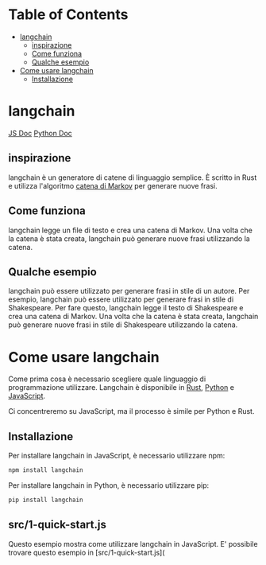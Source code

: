 # Table of Contents

- [langchain](#langchain)
  - [inspirazione](#inspirazione)
  - [Come funziona](#come-funziona)
  - [Qualche esempio](#qualche-esempio)
- [Come usare langchain](#come-usare-langchain)
  - [Installazione](#installazione)

# langchain

[JS Doc](https://js.langchain.com/docs/)
[Python Doc](https://python.langchain.com/en/latest/)

## inspirazione

langchain è un generatore di catene di linguaggio semplice. È scritto in Rust e utilizza l'algoritmo [catena di Markov](https://it.wikipedia.org/wiki/Catena_di_Markov) per generare nuove frasi.

## Come funziona

langchain legge un file di testo e crea una catena di Markov. Una volta che la catena è stata creata, langchain può generare nuove frasi utilizzando la catena.

## Qualche esempio

langchain può essere utilizzato per generare frasi in stile di un autore.
Per esempio, langchain può essere utilizzato per generare frasi in stile di Shakespeare. Per fare questo, langchain legge il testo di Shakespeare e crea una catena di Markov. Una volta che la catena è stata creata, langchain può generare nuove frasi in stile di Shakespeare utilizzando la catena.

# Come usare langchain

Come prima cosa è necessario scegliere quale linguaggio di programmazione utilizzare. Langchain è disponibile in [Rust](https://www.rust-lang.org/), [Python](https://www.python.org/) e [JavaScript](https://www.javascript.com/).

Ci concentreremo su JavaScript, ma il processo è simile per Python e Rust.

## Installazione

Per installare langchain in JavaScript, è necessario utilizzare npm:

```bash
npm install langchain
```

Per installare langchain in Python, è necessario utilizzare pip:

```bash
pip install langchain
```

## src/1-quick-start.js

Questo esempio mostra come utilizzare langchain in JavaScript.
E' possibile trovare questo esempio in [src/1-quick-start.js](
